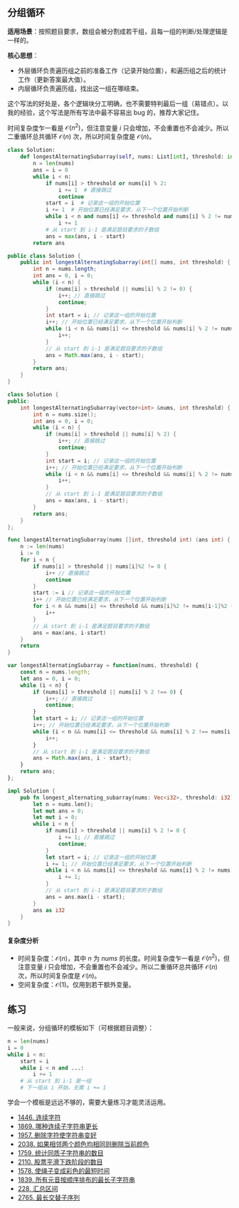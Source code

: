 ## 分组循环

**适用场景**：按照题目要求，数组会被分割成若干组，且每一组的判断/处理逻辑是一样的。

**核心思想**：

- 外层循环负责遍历组之前的准备工作（记录开始位置），和遍历组之后的统计工作（更新答案最大值）。
- 内层循环负责遍历组，找出这一组在哪结束。

这个写法的好处是，各个逻辑块分工明确，也不需要特判最后一组（易错点）。以我的经验，这个写法是所有写法中最不容易出 bug 的，推荐大家记住。

时间复杂度乍一看是 $\mathcal{O}(n^2)$，但注意变量 $i$ 只会增加，不会重置也不会减少。所以二重循环总共循环 $\mathcal{O}(n)$ 次，所以时间复杂度是 $\mathcal{O}(n)$。

```py [sol-Python3]
class Solution:
    def longestAlternatingSubarray(self, nums: List[int], threshold: int) -> int:
        n = len(nums)
        ans = i = 0
        while i < n:
            if nums[i] > threshold or nums[i] % 2:
                i += 1  # 直接跳过
                continue
            start = i  # 记录这一组的开始位置
            i += 1  # 开始位置已经满足要求，从下一个位置开始判断
            while i < n and nums[i] <= threshold and nums[i] % 2 != nums[i - 1] % 2:
                i += 1
            # 从 start 到 i-1 是满足题目要求的子数组
            ans = max(ans, i - start)
        return ans
```

```java [sol-Java]
public class Solution {
    public int longestAlternatingSubarray(int[] nums, int threshold) {
        int n = nums.length;
        int ans = 0, i = 0;
        while (i < n) {
            if (nums[i] > threshold || nums[i] % 2 != 0) {
                i++; // 直接跳过
                continue;
            }
            int start = i; // 记录这一组的开始位置
            i++; // 开始位置已经满足要求，从下一个位置开始判断
            while (i < n && nums[i] <= threshold && nums[i] % 2 != nums[i - 1] % 2) {
                i++;
            }
            // 从 start 到 i-1 是满足题目要求的子数组
            ans = Math.max(ans, i - start);
        }
        return ans;
    }
}
```

```cpp [sol-C++]
class Solution {
public:
    int longestAlternatingSubarray(vector<int> &nums, int threshold) {
        int n = nums.size();
        int ans = 0, i = 0;
        while (i < n) {
            if (nums[i] > threshold || nums[i] % 2) {
                i++; // 直接跳过
                continue;
            }
            int start = i; // 记录这一组的开始位置
            i++; // 开始位置已经满足要求，从下一个位置开始判断
            while (i < n && nums[i] <= threshold && nums[i] % 2 != nums[i - 1] % 2) {
                i++;
            }
            // 从 start 到 i-1 是满足题目要求的子数组
            ans = max(ans, i - start);
        }
        return ans; 
    }
};
```

```go [sol-Go]
func longestAlternatingSubarray(nums []int, threshold int) (ans int) {
	n := len(nums)
	i := 0
	for i < n {
		if nums[i] > threshold || nums[i]%2 != 0 {
			i++ // 直接跳过
			continue
		}
		start := i // 记录这一组的开始位置
		i++ // 开始位置已经满足要求，从下一个位置开始判断
		for i < n && nums[i] <= threshold && nums[i]%2 != nums[i-1]%2 {
			i++
		}
		// 从 start 到 i-1 是满足题目要求的子数组
		ans = max(ans, i-start)
	}
	return
}
```

```js [sol-JavaScript]
var longestAlternatingSubarray = function(nums, threshold) {
    const n = nums.length;
    let ans = 0, i = 0;
    while (i < n) {
        if (nums[i] > threshold || nums[i] % 2 !== 0) {
            i++; // 直接跳过
            continue;
        }
        let start = i; // 记录这一组的开始位置
        i++; // 开始位置已经满足要求，从下一个位置开始判断
        while (i < n && nums[i] <= threshold && nums[i] % 2 !== nums[i - 1] % 2) {
            i++;
        }
        // 从 start 到 i-1 是满足题目要求的子数组
        ans = Math.max(ans, i - start);
    }
    return ans;
};
```

```rust [sol-Rust]
impl Solution {
    pub fn longest_alternating_subarray(nums: Vec<i32>, threshold: i32) -> i32 {
        let n = nums.len();
        let mut ans = 0;
        let mut i = 0;
        while i < n {
            if nums[i] > threshold || nums[i] % 2 != 0 {
                i += 1; // 直接跳过
                continue;
            }
            let start = i; // 记录这一组的开始位置
            i += 1; // 开始位置已经满足要求，从下一个位置开始判断
            while i < n && nums[i] <= threshold && nums[i] % 2 != nums[i - 1] % 2 {
                i += 1;
            }
            // 从 start 到 i-1 是满足题目要求的子数组
            ans = ans.max(i - start);
        }
        ans as i32
    }
}
```

#### 复杂度分析

- 时间复杂度：$\mathcal{O}(n)$，其中 $n$ 为 $\textit{nums}$ 的长度。时间复杂度乍一看是 $\mathcal{O}(n^2)$，但注意变量 $i$ 只会增加，不会重置也不会减少。所以二重循环总共循环 $\mathcal{O}(n)$ 次，所以时间复杂度是 $\mathcal{O}(n)$。
- 空间复杂度：$\mathcal{O}(1)$。仅用到若干额外变量。

## 练习

一般来说，分组循环的模板如下（可根据题目调整）：

```py
n = len(nums)
i = 0
while i < n:
    start = i
    while i < n and ...:
        i += 1
    # 从 start 到 i-1 是一组
    # 下一组从 i 开始，无需 i += 1
```

学会一个模板是远远不够的，需要大量练习才能灵活运用。

- [1446. 连续字符](https://leetcode.cn/problems/consecutive-characters/)
- [1869. 哪种连续子字符串更长](https://leetcode.cn/problems/longer-contiguous-segments-of-ones-than-zeros/)
- [1957. 删除字符使字符串变好](https://leetcode.cn/problems/delete-characters-to-make-fancy-string/)
- [2038. 如果相邻两个颜色均相同则删除当前颜色](https://leetcode.cn/problems/remove-colored-pieces-if-both-neighbors-are-the-same-color/)
- [1759. 统计同质子字符串的数目](https://leetcode.cn/problems/count-number-of-homogenous-substrings/)
- [2110. 股票平滑下跌阶段的数目](https://leetcode.cn/problems/number-of-smooth-descent-periods-of-a-stock/)
- [1578. 使绳子变成彩色的最短时间](https://leetcode.cn/problems/minimum-time-to-make-rope-colorful/)
- [1839. 所有元音按顺序排布的最长子字符串](https://leetcode.cn/problems/longest-substring-of-all-vowels-in-order/)
- [228. 汇总区间](https://leetcode.cn/problems/summary-ranges/)
- [2765. 最长交替子序列](https://leetcode.cn/problems/longest-alternating-subarray/)
